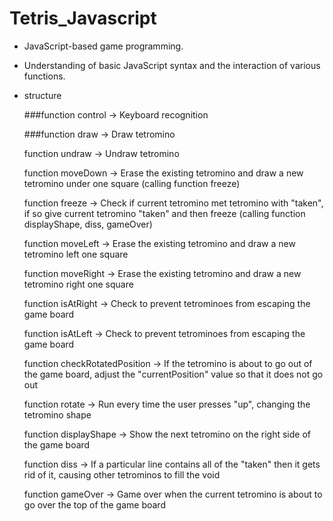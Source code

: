 # Tetris_Javascript

* JavaScript-based game programming.

* Understanding of basic JavaScript syntax and the interaction of various functions.

* structure
  
  ###function control -> Keyboard recognition
  
  ###function draw -> Draw tetromino
  
  function undraw -> Undraw tetromino
  
  function moveDown -> Erase the existing tetromino and draw a new tetromino under one square 
  (calling function freeze)
  
  function freeze -> Check if current tetromino met tetromino with "taken", if so give current tetromino "taken" and then freeze 
  (calling function displayShape, diss, gameOver)
  
  function moveLeft -> Erase the existing tetromino and draw a new tetromino left one square
  
  function moveRight -> Erase the existing tetromino and draw a new tetromino right one square
  
  function isAtRight -> Check to prevent tetrominoes from escaping the game board
  
  function isAtLeft -> Check to prevent tetrominoes from escaping the game board
  
  function checkRotatedPosition -> If the tetromino is about to go out of the game board, adjust the "currentPosition" value so that it does not go out
  
  function rotate -> Run every time the user presses "up", changing the tetromino shape
  
  function displayShape -> Show the next tetromino on the right side of the game board
  
  function diss -> If a particular line contains all of the "taken" then it gets rid of it, causing other tetrominos to fill the void
  
  function gameOver -> Game over when the current tetromino is about to go over the top of the game board
